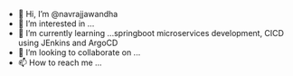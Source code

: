 - 👋 Hi, I’m @navrajjawandha
- 👀 I’m interested in ...
- 🌱 I’m currently learning ...springboot microservices development, CICD using JEnkins and ArgoCD
- 💞️ I’m looking to collaborate on ...
- 📫 How to reach me ...

<!---
navrajjawandha/navrajjawandha is a ✨ special ✨ repository because its `README.md` (this file) appears on your GitHub profile.
You can click the Preview link to take a look at your changes.
--->
